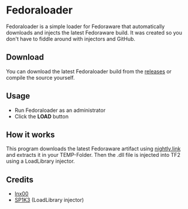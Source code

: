 # Fedoraloader
Fedoraloader is a simple loader for Fedoraware that automatically downloads and injects the latest Fedoraware build.
It was created so you don't have to fiddle around with injectors and GitHub.

## Download
You can download the latest Fedoraloader build from the [releases](https://github.com/lnx00/Fedoraloader/releases/latest/) or compile the source yourself.

## Usage
- Run Fedoraloader as an administrator
- Click the **LOAD** button

## How it works
This program downloads the latest Fedoraware artifact using [nightly.link](nightly.link) and extracts it in your TEMP-Folder.
Then the .dll file is injected into TF2 using a LoadLibrary injector.

## Credits
- [lnx00](https://github.com/lnx00)
- [SP1K3](https://www.unknowncheats.me/forum/members/954168.html) (LoadLibrary injector)
